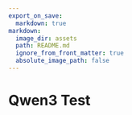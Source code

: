 ```yaml
---
export_on_save:
  markdown: true
markdown:
  image_dir: assets
  path: README.md
  ignore_from_front_matter: true
  absolute_image_path: false
---
```

# Qwen3 Test
